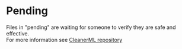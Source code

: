 Pending  
=======

Files in "pending" are waiting for someone to verify they are safe and effective.  
For more information see [CleanerML repository](https://github.com/bleachbit/cleanerml)
